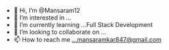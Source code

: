 - 👋 Hi, I’m @Mansaram12
- 👀 I’m interested in ...
- 🌱 I’m currently learning ...Full Stack Development
- 💞️ I’m looking to collaborate on ...
- 📫 How to reach me ...mansaramkar847@gmail.com

<!---
Mansaram12/Mansaram12 is a ✨ special ✨ repository because its `README.md` (this file) appears on your GitHub profile.
You can click the Preview link to take a look at your changes.
--->
